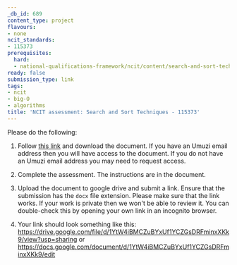 ```yaml
---
_db_id: 689
content_type: project
flavours:
- none
ncit_standards:
- 115373
prerequisites:
  hard:
  - national-qualifications-framework/ncit/content/search-and-sort-techniques
ready: false
submission_type: link
tags:
- ncit
- big-O
- algorithms
title: 'NCIT assessment: Search and Sort Techniques - 115373'
---
```


Please do the following:

1. Follow [this link](https://drive.google.com/file/d/1XC4_M0leDTCR5NNAs7YEthyrcOBFNaac/view?usp=sharing) and download the document. If you have an Umuzi email address then you will have access to the document. If you do not have an Umuzi email address you may need to request access.

2. Complete the assessment. The instructions are in the document. 
   
3. Upload the document to google drive and submit a link. Ensure that the submission has the `docx` file extension. Please make sure that the link works. If your work is private then we won't be able to review it. You can double-check this by opening your own link in an incognito browser.  

4. Your link should look something like this:
https://drive.google.com/file/d/1YtW4iBMCZuBYxUf1YCZGsDRFminxXKk9/view?usp=sharing or https://docs.google.com/document/d/1YtW4iBMCZuBYxUf1YCZGsDRFminxXKk9/edit